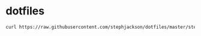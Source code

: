 # dotfiles

```sh
curl https://raw.githubusercontent.com/stephjackson/dotfiles/master/steph.sh | bash
```
